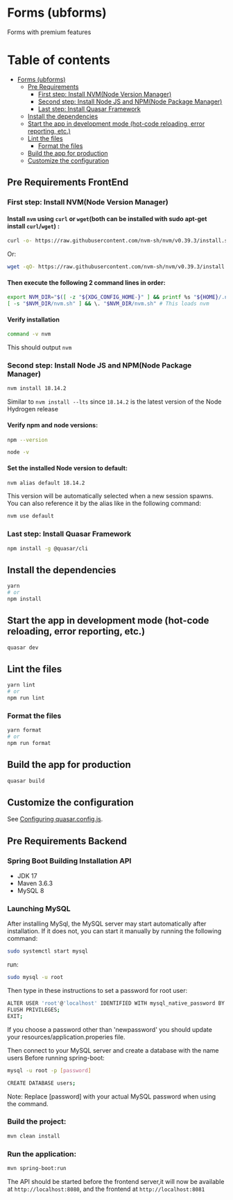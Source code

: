 # Forms (ubforms)

Forms with premium features

# Table of contents

- [Forms (ubforms)](#forms-ubforms)
  - [Pre Requirements](#pre-requirements)
    - [First step: Install NVM(Node Version Manager)](#first-step-install-nvmnode-version-manager)
    - [Second step: Install Node JS and NPM(Node Package Manager)](#second-step-install-node-js-and-npmnode-package-manager)
    - [Last step: Install Quasar Framework](#last-step-install-quasar-framework)
  - [Install the dependencies](#install-the-dependencies)
  - [Start the app in development mode (hot-code reloading, error reporting, etc.)](#start-the-app-in-development-mode-hot-code-reloading-error-reporting-etc)
  - [Lint the files](#lint-the-files)
    - [Format the files](#format-the-files)
  - [Build the app for production](#build-the-app-for-production)
  - [Customize the configuration](#customize-the-configuration)

## Pre Requirements FrontEnd

### First step: Install NVM(Node Version Manager)

#### Install `nvm` using `curl` or `wget`(both can be installed with sudo apt-get install `curl`/`wget`) :
```bash
curl -o- https://raw.githubusercontent.com/nvm-sh/nvm/v0.39.3/install.sh | bash
```
Or:
```bash
wget -qO- https://raw.githubusercontent.com/nvm-sh/nvm/v0.39.3/install.sh | bash
```

#### Then execute the following 2 command lines in order:
```bash
export NVM_DIR="$([ -z "${XDG_CONFIG_HOME-}" ] && printf %s "${HOME}/.nvm" || printf %s "${XDG_CONFIG_HOME}/nvm")"
[ -s "$NVM_DIR/nvm.sh" ] && \. "$NVM_DIR/nvm.sh" # This loads nvm
```

#### Verify installation
```bash
command -v nvm
```
This should output `nvm`

### Second step: Install Node JS and NPM(Node Package Manager)
```bash
nvm install 18.14.2
```
Similar to `nvm install --lts` since `18.14.2` is the latest version of the Node Hydrogen release

#### Verify npm and node versions:
```bash
npm --version
```
```bash
node -v
```

#### Set the installed Node version to default:
```bash
nvm alias default 18.14.2
```
This version will be automatically selected when a new session spawns. 
You can also reference it by the alias like in the following command:
```bash
nvm use default
```

### Last step: Install Quasar Framework
```bash
npm install -g @quasar/cli
```

## Install the dependencies
```bash
yarn
# or
npm install
```

## Start the app in development mode (hot-code reloading, error reporting, etc.)
```bash
quasar dev
```


## Lint the files
```bash
yarn lint
# or
npm run lint
```


### Format the files
```bash
yarn format
# or
npm run format
```



## Build the app for production
```bash
quasar build
```

## Customize the configuration
See [Configuring quasar.config.js](https://v2.quasar.dev/quasar-cli-webpack/quasar-config-js).




## Pre Requirements Backend
### Spring Boot Building Installation API
- JDK 17
- Maven 3.6.3
- MySQL 8

### Launching MySQL
After installing MySql, the MySQL server may start automatically after installation. If it does not, you can start it manually by running the following command: 
```bash
sudo systemctl start mysql
```

run:
```bash
sudo mysql -u root
```
Then type in these instructions to set a password for root user:
```bash
ALTER USER 'root'@'localhost' IDENTIFIED WITH mysql_native_password BY 'newpassword';
FLUSH PRIVILEGES;
EXIT;
```
If you choose a password other than 'newpassword' you should update your resources/application.properies file.

Then connect to your MySQL server and create a database with the name users Before running spring-boot:
```bash
mysql -u root -p [password]
```
```bash
CREATE DATABASE users;
```
Note: Replace [password] with your actual MySQL password when using the command. 


### Build the project:
```bash
mvn clean install
```
### Run the application:
```bash
mvn spring-boot:run
```

The API should be started before the frontend server,it will now be available at `http://localhost:8080`, and the frontend at `http://localhost:8081`
